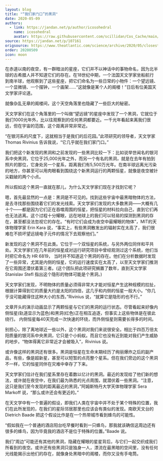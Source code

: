 ```yaml
---
layout: blog
title: "“我们家门口”的黑洞"
date: 2020-05-09
authors:
  - link: https://jandan.net/p/author/icosohedral
    name: icosohedral
    avatar: https://raw.githubusercontent.com/scillidan/Cos_Cache/main/avater/jin.png
source: https://jandan.net/p/107161
origsource: https://www.theatlantic.com/science/archive/2020/05/closest-known-black-hole/611188
order: 20200509
icon: moon
---
```


在赤道以南的夜空，有一群暗淡的星座，它们并不以神话中的事物命名，因为北半球的古希腊人并不知道它们的存在。在18世纪中期，一个法国天文学家坐船航行到南半球，他观察到了这些星座，把它们命名为一些日常的小物件：一个望远镜、一个显微镜、一个摆钟，一个画架……“这就像是某个人的阁楼！”日后有位美国天文学家评论道。

就像杂乱无章的阁楼间，这个天空角落里也隐藏了一些巨大的秘密。

天文学家们在这个角落里的一个叫做“望远镜”的星座中发现了一个黑洞，它就位于我们1000光年外，比以往观察到的任何黑洞都要近。一千光年看起来离我们很远，但在宇宙的范围，这个距离非常非常近。

“在银河系的尺度下，这就相当于是我们的后花园。”此项研究的领导者，天文学家 Thomas Rivinius 告诉我说，“它几乎就在我们家门口。”

我们把这个新发现的黑洞和之前发现的一些黑洞比较一下：比如说举世闻名的银河系中央黑洞，它位于25,000光年之外，而另一个有名的黑洞，就是在去年有拍到照片的那位，它身处另一个星系，距离我们有5,500万光年。在南半球远离光污染的地方，你甚至可以用肉眼看到围绕这个新黑洞运行的两颗恒星，就像是夜空被针尖戳破的两个小点。

所以假如这个黑洞一直就在那儿，为什么天文学家们现在才找到它呢？

嗯，首先最显然的一点是：黑洞是不可见的。找到这些宇宙中最黑暗物体的方法，是去寻找那些围绕着它们的发光线索。天文学家们发现的大多数黑洞——大概有几十个——都是因为它们正在吞噬周围的恒星，把恒星的材料拉向自己，直到它们再也无法逃离。这个过程十分耀眼，远在地球上的我们可以轻易的探测到黑洞的存在，甚至都没法忽视它的存在。“有时它们会成为夜空中最耀眼的物体”，MIT的天体物理学家 Erin Kara 说，“事实上，有些黑洞散发出的辐射实在太高了，我们很难在不损坏望远镜电子元件的情况下去观察他们。”

新发现的这个黑洞不在此类。它位于一个双恒星的系统，与另外两位同伴和平共处。天文学家们在几年前的恒星成对运行研究项目中曾经观测过这个系统，他们当时把它命名为 HR 6819， 当时并不知道这个黑洞的存在。他们在分析数据时发现了一些异常，尤其是内侧的恒星，它的运行速度实在太高了，以至天文学家们推测在它周围还潜伏着第三者。(这个团队把此项研究搁置了数年，直到天文学家Stanislav Stefl 指出这个隐形的物体可能是个黑洞。)

天文学家们发现，不明物体的质量必须得非常大才能对恒星产生这种规模的拉扯，根据计算得到它的质量大约是太阳的四倍，这几乎和内侧的恒星一般大小。“你几乎没可能藏得住这种大小的东西，”Rivinius 说，“就算它是隐形的也不行。”

文章开头的演示动画显示了两颗恒星与它们的黑洞的运行状态。尽管看起来好像内侧恒星(轨道显示为蓝色)和黑洞(红色)正在相互追逐，但事实上这些物体是在彼此绕行。 内侧恒星每40天完成一次快速的环绕，而外侧恒星则需要长得多的时间。

别担心，除了离地球近一些以外，这个黑洞对我们来说很安全。相比于四百万倍太阳质量的银河系中央黑洞，它只是个小蚂蚁。而且它也没有近到能对我们产生威胁的地步。“物体得离它非常近才会被吸入”，Rivinius 说。

或许像这样的黑洞还有很多。黑洞是恒星在生命末期经历了绚丽爆炸之后的副产品，有些，像是超新星，甚至可以短暂的点亮整个星系。但在我们旁边的这个黑洞不一样，它的恒星同伴在灾难中幸存了下来。

天文学家们估计在我们星系里存在着数以亿计的黑洞。最近的发现给了他们新的想法，或许就在夜空中，在我们最为熟悉的光点周围，就潜伏着一些黑洞。“注意，这只是我们至今发现的距离最近的黑洞，”阿姆斯特丹大学天体物理学家 Sera Markoff 说，“那么或许还会有更近的。”

在天文学中有一个普遍的假设，即我们人类在宇宙中并不处于某个特殊的位置，我们在此所发现的，在我们的星际邻居那里也应该会有类似的发现。南欧天文台的 Dietrich Baade 把这个假设比作是在一个热带城市看到蜂鸟的可能性。

“假如我在一个普通的酒店阳台吃早餐时看到一只蜂鸟，那我就该确信这周边还有很多的蜂鸟，因为毕竟我的酒店不是位于特殊的位置。”Baade 说。

我们“周边”可能还有其他的黑洞，隐藏在耀眼的星星背后，与它们一起交织成我们所看到的夜空。或许还有些黑洞只是独身一人，漂流在最黑暗的空间里，没有任何光线能揭示出他们的存在，就像身处黑暗中的阁楼，而你又没有手电筒。